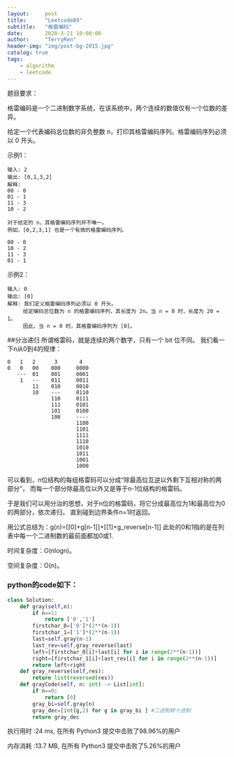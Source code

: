 ```yaml
---
layout:     post
title:      "Leetcode89"
subtitle:   "格雷编码"
date:       2020-3-21 10:00:00
author:     "TerryRen"
header-img: "img/post-bg-2015.jpg"
catalog: true
tags:
    - algorithm
    - leetcode
---
```

题目要求：

格雷编码是一个二进制数字系统，在该系统中，两个连续的数值仅有一个位数的差异。

给定一个代表编码总位数的非负整数 n，打印其格雷编码序列。格雷编码序列必须以 0 开头。



示例1：
```
输入: 2
输出: [0,1,3,2]
解释:
00 - 0
01 - 1
11 - 3
10 - 2

对于给定的 n，其格雷编码序列并不唯一。
例如，[0,2,3,1] 也是一个有效的格雷编码序列。

00 - 0
10 - 2
11 - 3
01 - 1
```
示例2：
```
输入: 0
输出: [0]
解释: 我们定义格雷编码序列必须以 0 开头。
     给定编码总位数为 n 的格雷编码序列，其长度为 2n。当 n = 0 时，长度为 20 = 1。
     因此，当 n = 0 时，其格雷编码序列为 [0]。
```


##分治递归
所谓格雷码，就是连续的两个数字，只有一个 bit 位不同。
我们看一下n从0到4的规律：
```
0   1   2      3       4
0   0   00    000     0000
   ---  01    001     0001
    1   --    011     0011
        11    010     0010
        10    ---     0110
              110     0111
              111     0101
              101     0100
              100     ----
                      1100
                      1101
                      1111
                      1110
                      1010
                      1011
                      1001
                      1000
```
可以看到，n位结构的每组格雷码可以分成“除最高位互逆以外剩下互相对称的两部分”，
而每一个部分除最高位以外又是等于n-1位结构的格雷码。

于是我们可以用分治的思想，对于n位的格雷码，将它分成最高位为1和最高位为0的两部分，依次递归，
直到碰到边界条件n=1时返回。

用公式总结为：g(n)=[[0]+g[n-1]]+[[1]+g_reverse[n-1]]
此处的0和1指的是在列表中每一个二进制数的最前面都加0或1.

时间复杂度：O(nlogn)。


空间复杂度：O(n)。


### python的code如下：


```python
class Solution:
    def gray(self,n):
        if n==1:
            return ['0','1']
        firstchar_0=['0']*(2**(n-1))
        firstchar_1=['1']*(2**(n-1))
        last=self.gray(n-1)
        last_rev=self.gray_reverse(last)
        left=[firstchar_0[i]+last[i] for i in range(2**(n-1))]     
        right=[firstchar_1[i]+last_rev[i] for i in range(2**(n-1))]  
        return left+right
    def gray_reverse(self,res):
        return list(reversed(res))
    def grayCode(self, n: int) -> List[int]:
        if n==0:
            return [0]
        gray_bi=self.gray(n)
        gray_dec=[int(g,2) for g in gray_bi ] #二进制转十进制
        return gray_dec
```
执行用时 :24 ms, 在所有 Python3 提交中击败了98.96%的用户

内存消耗 :13.7 MB, 在所有 Python3 提交中击败了5.26%的用户
